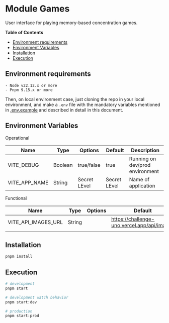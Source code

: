 # Module Games

User interface for playing memory-based concentration games.

**Table of Contents**
- [Environment requirements](#markdown-header-environment-requirements)
- [Environment Variables](#markdown-header-environment-variables)
- [Installation](#markdown-header-installation)
- [Execution](#markdown-header-execution)

## Environment requirements
```
- Node v22.12.x or more
- Pnpm 9.15.x or more
```

Then, on local environment case, just cloning the repo in your local environment, and make a `.env`
file with the mandatory variables mentioned in [.env.example](/.env.example)
and described in detail in this document.

## Environment Variables

Operational

| Name           | Type     | Options    | Default      | Description                    |
|----------------|----------|------------|--------------|--------------------------------|
| VITE_DEBUG     | Boolean  | true/false | true         | Running on dev/prod environment |
| VITE_APP_NAME  | String   | Secret LEvel | Secret LEvel | Name of application            |

Functional

| Name                | Type    | Options | Default                      | Description                         |
|---------------------|---------|---------|------------------------------|-------------------------------------|
| VITE_API_IMAGES_URL | String  |         | https://challenge-uno.vercel.app/api/images | User API service url                |
|    |   |         |                              |               |


## Installation

```bash
pnpm install
```

## Execution

```bash
# development
pnpm start

# development watch behavior 
pnpm start:dev

# production
pnpm start:prod
```
